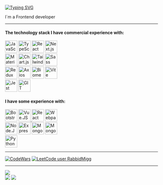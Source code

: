 [![Typing SVG](https://readme-typing-svg.demolab.com?font=DM+Sans&pause=5000&color=000000&background=0BFF0000&vCenter=true&random=false&height=30&lines=Hi+there!+My+name+is+Anatoliy)](https://git.io/typing-svg)
<p align="left">I`m a Frontend developer</p>

---
<h4 align="left">The technology stack I have commercial experience with:</h4>
<div >
  <a title="JavaScript" href="https://developer.mozilla.org/en-US/docs/Web/JavaScript" target="_blank" rel="noreferrer" style="text-decoration: none !important;">
    <img src="https://cdn.jsdelivr.net/gh/devicons/devicon/icons/javascript/javascript-original.svg" height="40" alt="JavaScript"/>
  </a>
  <a title="TypeScript" href="https://www.typescriptlang.org/" target="_blank" rel="noreferrer" style="text-decoration: none !important;">
    <img src="https://cdn.jsdelivr.net/gh/devicons/devicon/icons/typescript/typescript-original.svg" height="40" alt="TypeScript"/> 
  </a>
  <a title="React" href="https://reactjs.org/" target="_blank" rel="noreferrer" style="text-decoration: none !important;">
    <img src="https://cdn.jsdelivr.net/gh/devicons/devicon/icons/react/react-original-wordmark.svg" height="40" alt="React"/>
  </a>
  <a title="Next.js" href="https://nextjs.org/" target="_blank" rel="noreferrer" style="text-decoration: none !important;">
    <img src="https://cdn.jsdelivr.net/gh/devicons/devicon@latest/icons/nextjs/nextjs-original.svg" height="40" alt="Next.js"/> 
  </a>
  <br />
  <a title="MaterialUI" href="https://mui.com/" target="_blank" rel="noreferrer">
    <img src="https://cdn.jsdelivr.net/gh/devicons/devicon@latest/icons/chartjs/chartjs-original-wordmark.svg" height="40" alt="MaterialUI" /> 
  </a>
  <a title="Chart.js" href="https://www.chartjs.org/" target="_blank" rel="noreferrer" style="text-decoration: none !important;">
    <img src="https://cdn.jsdelivr.net/gh/devicons/devicon@latest/icons/materialui/materialui-original.svg" height="40" alt="Chart.js" /> 
  </a>
  <a title="TailwindCss" href="https://tailwindcss.com/" target="_blank" rel="noreferrer" style="text-decoration: none !important;">
    <img src="https://cdn.jsdelivr.net/gh/devicons/devicon@latest/icons/tailwindcss/tailwindcss-original.svg" height="40" alt="TailwindCss" /> 
  </a>
  <a title="SCSS / SASS" href="https://sass-lang.com/" target="_blank" rel="noreferrer" style="text-decoration: none !important;">
    <img src="https://cdn.jsdelivr.net/gh/devicons/devicon@latest/icons/sass/sass-original.svg" height="40" alt="Sass"/> 
  </a>
  <br />
  <a title="Redux / Redux Toolkit" href="https://redux.js.org/" target="_blank" rel="noreferrer" style="text-decoration: none !important;">
    <img src="https://cdn.jsdelivr.net/gh/devicons/devicon/icons/redux/redux-original.svg" height="40" alt="Redux"/> 
  </a>
  <a title="Axios" href="https://axios.rest/" target="_blank" rel="noreferrer" style="text-decoration: none !important;">
    <img src="https://cdn.jsdelivr.net/gh/devicons/devicon@latest/icons/axios/axios-plain.svg" height="40" alt="Axios"/> 
  </a>
  <a title="Biome" href="https://biomejs.dev/" target="_blank" rel="noreferrer" style="text-decoration: none !important;">
    <img src="https://cdn.jsdelivr.net/gh/devicons/devicon@latest/icons/biome/biome-original.svg" height="40" alt="Biome"/> 
  </a>
  <a title="Vite" href="https://vite.dev/" target="_blank" rel="noreferrer" style="text-decoration: none !important;">
    <img src="https://cdn.jsdelivr.net/gh/devicons/devicon@latest/icons/vitejs/vitejs-original.svg" height="40" alt="Vite"/> 
  </a>
  <br />
  <a title="Jest" href="https://jestjs.io" target="_blank" rel="noreferrer" style="text-decoration: none !important;">
    <img src="https://cdn.jsdelivr.net/gh/devicons/devicon/icons/jest/jest-plain.svg" height="40" alt="Jest"/> 
  </a>
  <a title="GIT" href="https://git-scm.com" target="_blank" rel="noreferrer" style="text-decoration: none !important;">
    <img src="https://cdn.jsdelivr.net/gh/devicons/devicon/icons/git/git-original.svg" height="40" alt="GIT"/> 
  </a>
</div>
<h4 align="left">I have some experience with:</h4>
<div>
  <a title="Bootstrap" href="https://getbootstrap.com/" target="_blank" rel="noreferrer" style="text-decoration: none !important;">
    <img src="https://cdn.jsdelivr.net/gh/devicons/devicon@latest/icons/bootstrap/bootstrap-original-wordmark.svg" height="40"alt="Bootstrap" /> 
  </a>
  <a title="Vue.JS" href="https://vuejs.org/" target="_blank" rel="noreferrer">
    <img src="https://cdn.jsdelivr.net/gh/devicons/devicon@latest/icons/vuejs/vuejs-original-wordmark.svg" height="40" alt="Vue.JS"/> 
  </a>
  <a title="React Native" href="https://reactnative.dev/" target="_blank" rel="noreferrer" style="text-decoration: none !important;">
    <img src="https://cdn.jsdelivr.net/gh/devicons/devicon@latest/icons/reactnative/reactnative-original-wordmark.svg" height="40" alt="React Native"/> 
  </a>
  <a title="Webpack" href="https://webpack.js.org/" target="_blank" rel="noreferrer" style="text-decoration: none !important;">
    <img src="https://cdn.jsdelivr.net/gh/devicons/devicon/icons/webpack/webpack-original.svg" height="40" alt="Webpack"/> 
  </a>
  <br />
  <a title="Node.JS" href="https://nodejs.org/en/" target="_blank" rel="noreferrer" style="text-decoration: none !important;">
    <img src="https://cdn.jsdelivr.net/gh/devicons/devicon/icons/nodejs/nodejs-original-wordmark.svg" height="40" alt="Node.JS"/> 
  </a>
  <a title="Express" href="https://expressjs.com/" target="_blank" rel="noreferrer" style="text-decoration: none !important;">
    <img src="https://cdn.jsdelivr.net/gh/devicons/devicon@latest/icons/express/express-original.svg" height="40" alt="Express"/> 
  </a>
  <a title="MongoBD" href="https://www.mongodb.com/" target="_blank" rel="noreferrer" style="text-decoration: none !important;">
    <img src="https://cdn.jsdelivr.net/gh/devicons/devicon@latest/icons/mongodb/mongodb-original-wordmark.svg" height="40" alt="MongoBD"/> 
  </a>
  <a title="Mongoose" href="https://mongoosejs.com/" target="_blank" rel="noreferrer" style="text-decoration: none !important;">
    <img src="https://cdn.jsdelivr.net/gh/devicons/devicon@latest/icons/mongoose/mongoose-original-wordmark.svg" height="40" alt="Mongoose"/> 
  </a>
  <br />
  <a title="Python" href="https://www.python.org/" target="_blank" rel="noreferrer" style="text-decoration: none !important;">
    <img src="https://cdn.jsdelivr.net/gh/devicons/devicon/icons/python/python-original-wordmark.svg" height="40" alt="Python"/> 
  </a>
</div>

---
[![CodeWars](https://www.codewars.com/users/Migg%20Rabbid/badges/small)](https://www.codewars.com/users/Migg%20Rabbid) [![LeetCode user RabbidMigg](https://img.shields.io/badge/dynamic/json?style=flat-square&labelColor=black&color=%23ffa116&label=Solved&query=solvedOverTotal&url=https%3A%2F%2Fleetcode-badge.vercel.app%2Fapi%2Fusers%2FRabbidMigg&logo=leetcode&logoColor=yellow)](https://leetcode.com/RabbidMigg/)

---
![](http://github-profile-summary-cards.vercel.app/api/cards/profile-details?username=MiggRabbid&theme=default)
<br>
![](http://github-profile-summary-cards.vercel.app/api/cards/stats?username=MiggRabbid&theme=default)
![](http://github-profile-summary-cards.vercel.app/api/cards/most-commit-language?username=MiggRabbid&theme=default)


